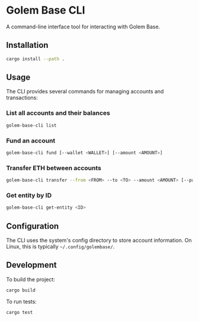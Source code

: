 # Golem Base CLI

A command-line interface tool for interacting with Golem Base.

## Installation

```bash
cargo install --path .
```

## Usage

The CLI provides several commands for managing accounts and transactions:

### List all accounts and their balances
```bash
golem-base-cli list
```

### Fund an account
```bash
golem-base-cli fund [--wallet <WALLET>] [--amount <AMOUNT>]
```

### Transfer ETH between accounts
```bash
golem-base-cli transfer --from <FROM> --to <TO> --amount <AMOUNT> [--password <PASSWORD>]
```

### Get entity by ID
```bash
golem-base-cli get-entity <ID>
```

## Configuration

The CLI uses the system's config directory to store account information. On Linux, this is typically `~/.config/golembase/`.

## Development

To build the project:
```bash
cargo build
```

To run tests:
```bash
cargo test
``` 